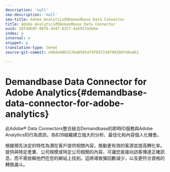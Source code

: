 ```yaml
---
description: 'null'
seo-description: 'null'
seo-title: Adobe Analytics的Demandbase Data Connector
title: Adobe Analytics的Demandbase Data Connector
uuid: 28fddb8f-06f6-4447-8257-4a59131dobe
index: y
internal: n
snippet: y
translation-type: tm+mt
source-git-commit: e96de98b3176a05654fdf697210f992b0fd4adb1

---
```



# Demandbase Data Connector for Adobe Analytics{#demandbase-data-connector-for-adobe-analytics}

此Adobe® Data Connectors整合結合Demandbase的即時ID服務與Adobe Analytics的行為資訊，為B2B組織建立強大的分析、最佳化和內容個人化機會。

根據預先決定的特性為潛在客戶提供相關內容，推動更有效的客源並提高轉化率。提供與特定產業、公司規模或特定公司相關的內容，可讓您直接向訪客傳達正確訊息，而不需依賴他們在您的網站上找到。這將導致彈回數減少，以及更符合資格的轉換漏斗。
